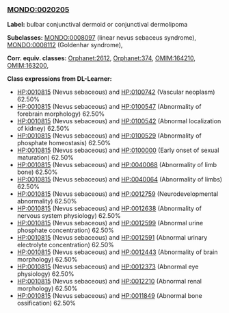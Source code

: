
### [MONDO:0020205](http://purl.obolibrary.org/obo/MONDO_0020205)
**Label:** bulbar conjunctival dermoid or conjunctival dermolipoma

**Subclasses:** [MONDO:0008097](http://purl.obolibrary.org/obo/MONDO_0008097) (linear nevus sebaceus syndrome), [MONDO:0008112](http://purl.obolibrary.org/obo/MONDO_0008112) (Goldenhar syndrome), 

**Corr. equiv. classes:** [Orphanet:2612](http://www.orpha.net/ORDO/Orphanet_2612), [Orphanet:374](http://www.orpha.net/ORDO/Orphanet_374), [OMIM:164210](http://purl.obolibrary.org/obo/OMIM_164210), [OMIM:163200](http://purl.obolibrary.org/obo/OMIM_163200), 

**Class expressions from DL-Learner:**

- [HP:0010815](http://purl.obolibrary.org/obo/HP_0010815) (Nevus sebaceous) and [HP:0100742](http://purl.obolibrary.org/obo/HP_0100742) (Vascular neoplasm) 62.50%
- [HP:0010815](http://purl.obolibrary.org/obo/HP_0010815) (Nevus sebaceous) and [HP:0100547](http://purl.obolibrary.org/obo/HP_0100547) (Abnormality of forebrain morphology) 62.50%
- [HP:0010815](http://purl.obolibrary.org/obo/HP_0010815) (Nevus sebaceous) and [HP:0100542](http://purl.obolibrary.org/obo/HP_0100542) (Abnormal localization of kidney) 62.50%
- [HP:0010815](http://purl.obolibrary.org/obo/HP_0010815) (Nevus sebaceous) and [HP:0100529](http://purl.obolibrary.org/obo/HP_0100529) (Abnormality of phosphate homeostasis) 62.50%
- [HP:0010815](http://purl.obolibrary.org/obo/HP_0010815) (Nevus sebaceous) and [HP:0100000](http://purl.obolibrary.org/obo/HP_0100000) (Early onset of sexual maturation) 62.50%
- [HP:0010815](http://purl.obolibrary.org/obo/HP_0010815) (Nevus sebaceous) and [HP:0040068](http://purl.obolibrary.org/obo/HP_0040068) (Abnormality of limb bone) 62.50%
- [HP:0010815](http://purl.obolibrary.org/obo/HP_0010815) (Nevus sebaceous) and [HP:0040064](http://purl.obolibrary.org/obo/HP_0040064) (Abnormality of limbs) 62.50%
- [HP:0010815](http://purl.obolibrary.org/obo/HP_0010815) (Nevus sebaceous) and [HP:0012759](http://purl.obolibrary.org/obo/HP_0012759) (Neurodevelopmental abnormality) 62.50%
- [HP:0010815](http://purl.obolibrary.org/obo/HP_0010815) (Nevus sebaceous) and [HP:0012638](http://purl.obolibrary.org/obo/HP_0012638) (Abnormality of nervous system physiology) 62.50%
- [HP:0010815](http://purl.obolibrary.org/obo/HP_0010815) (Nevus sebaceous) and [HP:0012599](http://purl.obolibrary.org/obo/HP_0012599) (Abnormal urine phosphate concentration) 62.50%
- [HP:0010815](http://purl.obolibrary.org/obo/HP_0010815) (Nevus sebaceous) and [HP:0012591](http://purl.obolibrary.org/obo/HP_0012591) (Abnormal urinary electrolyte concentration) 62.50%
- [HP:0010815](http://purl.obolibrary.org/obo/HP_0010815) (Nevus sebaceous) and [HP:0012443](http://purl.obolibrary.org/obo/HP_0012443) (Abnormality of brain morphology) 62.50%
- [HP:0010815](http://purl.obolibrary.org/obo/HP_0010815) (Nevus sebaceous) and [HP:0012373](http://purl.obolibrary.org/obo/HP_0012373) (Abnormal eye physiology) 62.50%
- [HP:0010815](http://purl.obolibrary.org/obo/HP_0010815) (Nevus sebaceous) and [HP:0012210](http://purl.obolibrary.org/obo/HP_0012210) (Abnormal renal morphology) 62.50%
- [HP:0010815](http://purl.obolibrary.org/obo/HP_0010815) (Nevus sebaceous) and [HP:0011849](http://purl.obolibrary.org/obo/HP_0011849) (Abnormal bone ossification) 62.50%


